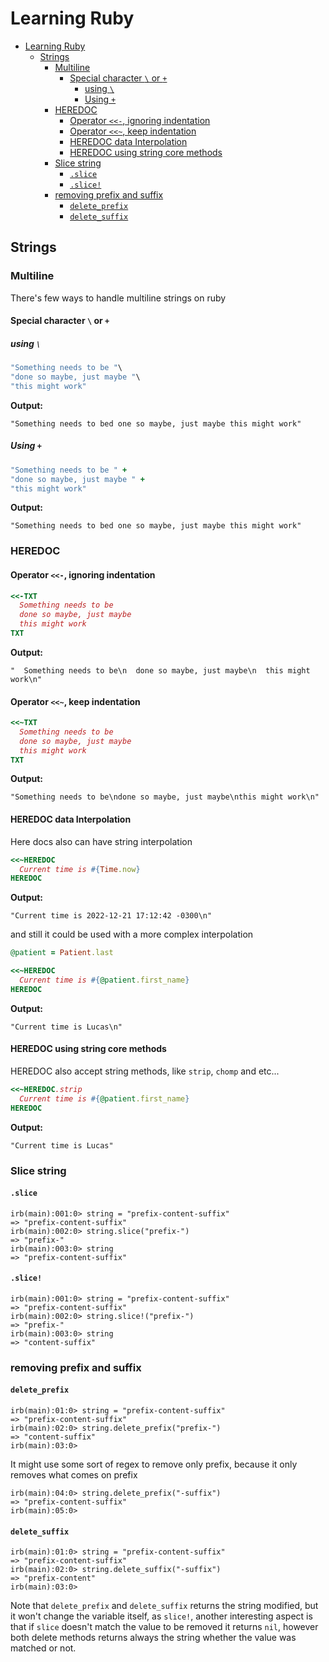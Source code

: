# Learning Ruby

- [Learning Ruby](#learning-ruby)
  - [Strings](#strings)
    - [Multiline](#multiline)
      - [Special character `\` or `+`](#special-character--or-)
        - [using `\`](#using-)
        - [Using `+`](#using--1)
    - [HEREDOC](#heredoc)
      - [Operator `<<-`, ignoring indentation](#operator---ignoring-indentation)
      - [Operator `<<~`, keep indentation](#operator--keep-indentation)
      - [HEREDOC data Interpolation](#heredoc-data-interpolation)
      - [HEREDOC using string  core methods](#heredoc-using-string--core-methods)
    - [Slice string](#slice-string)
      - [`.slice`](#slice)
      - [`.slice!`](#slice-1)
    - [removing prefix and suffix](#removing-prefix-and-suffix)
      - [`delete_prefix`](#delete_prefix)
      - [`delete_suffix`](#delete_suffix)

## Strings

### Multiline

There's few ways to handle multiline strings on ruby

#### Special character `\` or `+`

##### using `\`

```rb
"Something needs to be "\
"done so maybe, just maybe "\
"this might work"
```

**Output:**

```shell
"Something needs to bed one so maybe, just maybe this might work"
```

##### Using `+`

```rb
"Something needs to be " +
"done so maybe, just maybe " +
"this might work"
```

**Output:**

```shell
"Something needs to bed one so maybe, just maybe this might work"
```

### HEREDOC

#### Operator `<<-`, ignoring indentation

```rb
<<-TXT 
  Something needs to be
  done so maybe, just maybe
  this might work
TXT
```

**Output:**

```shell
"  Something needs to be\n  done so maybe, just maybe\n  this might work\n"
```

#### Operator `<<~`, keep indentation

```rb
<<~TXT 
  Something needs to be
  done so maybe, just maybe
  this might work
TXT
```

**Output:**

```shell
"Something needs to be\ndone so maybe, just maybe\nthis might work\n"
```

#### HEREDOC data Interpolation

Here docs also can have string interpolation

```rb
<<~HEREDOC
  Current time is #{Time.now}
HEREDOC
```

**Output:**

```shell
"Current time is 2022-12-21 17:12:42 -0300\n"
```

and still it could be used with a more complex interpolation

```rb
@patient = Patient.last

<<~HEREDOC
  Current time is #{@patient.first_name}
HEREDOC
```

**Output:**

```shell
"Current time is Lucas\n"
```

#### HEREDOC using string  core methods

HEREDOC also accept string methods, like `strip`, `chomp` and etc...

```rb
<<~HEREDOC.strip
  Current time is #{@patient.first_name}
HEREDOC
```

**Output:**

```shell
"Current time is Lucas"
```

### Slice string

#### `.slice`

```shell
irb(main):001:0> string = "prefix-content-suffix"
=> "prefix-content-suffix"
irb(main):002:0> string.slice("prefix-")
=> "prefix-"
irb(main):003:0> string
=> "prefix-content-suffix"
```

#### `.slice!`

```shell
irb(main):001:0> string = "prefix-content-suffix"
=> "prefix-content-suffix"
irb(main):002:0> string.slice!("prefix-")
=> "prefix-"
irb(main):003:0> string
=> "content-suffix"
```

### removing prefix and suffix

#### `delete_prefix`

```shell
irb(main):01:0> string = "prefix-content-suffix"
=> "prefix-content-suffix"
irb(main):02:0> string.delete_prefix("prefix-")
=> "content-suffix"
irb(main):03:0> 
```

It might use some sort of regex to remove only prefix, because it only removes what comes on prefix

```shell
irb(main):04:0> string.delete_prefix("-suffix")
=> "prefix-content-suffix"
irb(main):05:0> 
```

#### `delete_suffix`

```shell
irb(main):01:0> string = "prefix-content-suffix"
=> "prefix-content-suffix"
irb(main):02:0> string.delete_suffix("-suffix")
=> "prefix-content"
irb(main):03:0> 
```

Note that `delete_prefix` and `delete_suffix` returns the string modified, but it won't change the variable itself, as `slice!`, another interesting aspect is that if `slice` doesn't match the value to be removed it returns `nil`, however both delete methods returns always the string whether the value was matched or not.
